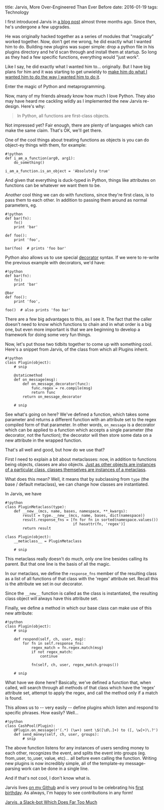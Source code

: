 title: Jarvis, More Over-Engineered Than Ever Before
date: 2016-01-19
tags: Technology

I first introduced Jarvis in [a blog post](/blog/2015-10-17-jarvis) almost
three months ago. Since then, he's undergone a few upgrades.

He was originally hacked together as a series of modules that "magically"
worked together. Now, don't get me wrong, he did exactly what I wanted him to
do. Building new plugins was super simple: drop a python file in his plugins
directory and he'd scan through and install them at startup. So long as they
had a few specific functions, everything would "just work".

Like I say, he did exactly what I wanted him to... originally. But I have big
plans for him and it was starting to get unwieldy to [make him do what I wanted
him to do the way I wanted him to do it](https://youtu.be/b1xnSRjPscI?t=22s).

Enter the magic of Python and metaprogramming.

Now, many of my friends already know how much I love Python. They also may have
heard me cackling wildly as I implemented the new Jarvis re-design. Here's why:

> In Python, all functions are first-class objects.

Not impressed yet? Fair enough, there are plenty of languages which can make
the same claim. That's OK, we'll get there.

One of the cool things about treating functions as objects is you can do
object-ey things with them, for example:

    #!python
    def i_am_a_function(arg0, arg1):
        do_something()

    i_am_a_function.is_an_object = 'Absolutely true'

And given that everything is duck-typed in Python, things like attributes on
functions can be whatever we want them to be.

_Another_ cool thing we can do with functions, since they're first class, is to
pass them to each other. In addition to passing them around as normal
parameters, eg.

    #!python
    def bar(fn):
        fn()
        print 'bar'

    def foo():
        print 'foo',

    bar(foo)  # prints 'foo bar'

Python also allows us to use special
[decorator](https://wiki.python.org/moin/PythonDecorators) syntax. If we were
to re-write the previous example with decorators, we'd have:

    #!python
    def bar(fn):
        fn()
        print 'bar'

    @bar
    def foo():
        print 'foo',

    foo()  # also prints 'foo bar'

There are a few big advantages to this, as I see it. The fact that the caller
doesn't need to know which functions to chain and in what order is a big one,
but even more important is that we are beginning to develop a framework for
doing some very fun things.

Now, let's put those two tidbits together to come up with something cool.
Here's a snippet from Jarvis, of the class from which all Plugins inherit.

    #!python
    class Plugin(object):
        # snip

        @staticmethod
        def on_message(msg):
            def on_message_decorator(func):
                func.regex = re.compile(msg)
                return func
            return on_message_decorator

        # snip

See what's going on here? We've defined a function, which takes some parameter
and returns a different function with an attribute set to the regex compiled
form of that parameter. In other words, `on_message` is a decorator which can
be applied to a function which accepts a single parameter (the decorator, not
the function); the decorator will then store some data on a new attribute in
the wrapped function.

That's all well and good, but how do we use that?

First I need to explain a bit about metaclasses: now, in addition to functions
being objects, classes are also objects. [Just as other objects are instances
of a particular class, classes themselves are instances of a
metaclass](https://en.wikibooks.org/wiki/Python_Programming/Metaclasses).

What does this mean? Well, it means that by subclassing from `type` (the base /
default metaclass), we can change how classes are instantiated.

In Jarvis, we have

    #!python
    class PluginMetaclass(type):
        def __new__(mcs, name, bases, namespace, **_kwargs):
            result = type.__new__(mcs, name, bases, dict(namespace))
            result.response_fns = [fn for fn in sorted(namespace.values())
                                   if hasattr(fn, 'regex')]
            return result

    class Plugin(object):
        __metaclass__ = PluginMetaclass

        # snip

This metaclass really doesn't do much, only one line besides calling its
parent. But that one line is the basis of all the magic.

In our metaclass, we define the `response_fns` member of the resulting class as
a list of all functions of that class with the 'regex' attribute set. Recall
this is the attribute we set in our decorator.

Since the `__new__` function is called as the class is instantiated, the
resulting class object will always have this attribute set.

Finally, we define a method in which our base class can make use of this new
attribute:

    #!python
    class Plugin(object):
        # snip

        def respond(self, ch, user, msg):
            for fn in self.response_fns:
                regex_match = fn.regex.match(msg)
                if not regex_match:
                    continue

                fn(self, ch, user, regex_match.groups())

        # snip

What have we done here? Basically, we've defined a function that, when called,
will search through all methods of that class which have the 'regex' attribute
set, attempt to apply the regex, and call the method only if a match is found.

This allows us to -- very easily -- define plugins which listen and respond to
specific phrases. How easily? Well...

    #!python
    class CashPool(Plugin):
        @Plugin.on_message(r'(.*) (\w+) sent \$([\d\.]+) to ([, \w]+)\.?')
        def send_money(self, ch, user, groups):
            # snip

The above function listens for any instances of users sending money to each
other, recognizes the event, and splits the event into groups (eg. from_user,
to_user, value, etc)... all before even calling the function. Writing new
plugins is now incredibly simple, all of the template-ey message-parsing work
can be done in a single line.

And if that's not cool, I don't know what is.

Jarvis lives [on my Github](https://github.com/TheKevJames/jarvis) and is very
proud to be celebrating his
[first birthday](https://github.com/TheKevJames/jarvis/releases/tag/1.0.0). As
always, I'm happy to see contributions in any form!

<div class='prev-post'><a href='/blog/2015-10-17-jarvis'>Jarvis, a Slack-bot
Which Does Far Too Much</a></div>

